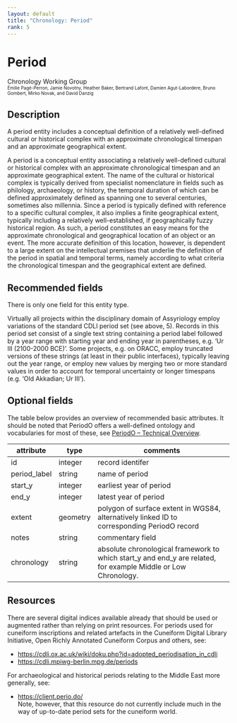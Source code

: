 ```yaml
---
layout: default
title: "Chronology: Period"
rank: 5
---
```


# Period
Chronology Working Group   
<font size=1>Émilie Pagé-Perron, Jamie Novotny, Heather Baker, Bertrand Lafont, Damien Agut-Labordere, Bruno Gombert, Mirko Novak, and David Danzig</font>

## Description
A period entity includes a conceptual definition of a relatively well-defined cultural or historical complex with an approximate chronological timespan and an approximate geographical extent.   
  
A period is a conceptual entity associating a relatively well-defined cultural or historical complex with an approximate chronological timespan and an approximate geographical extent. The name of the cultural or historical complex is typically derived from specialist nomenclature in fields such as philology, archaeology, or history, the temporal duration of which can be defined approximately defined as spanning one to several centuries, sometimes also millennia. Since a period is typically defined with reference to a specific cultural complex, it also implies a finite geographical extent, typically including a relatively well-established, if geographically fuzzy historical region. As such, a period constitutes an easy means for the approximate chronological and geographical location of an object or an event. The more accurate definition of this location, however, is dependent to a large extent on the intellectual premises that underlie the definition of the period in spatial and temporal terms, namely according to what criteria the chronological timespan and the geographical extent are defined.
  
## Recommended fields
There is only one field for this entity type.  
  
Virtually all projects within the disciplinary domain of Assyriology employ variations of the standard CDLI period set (see above, 5). Records in this period set consist of a single text string containing a period label followed by a year range with starting year and ending year in parentheses, e.g. ‘Ur III (2100-2000 BCE)’. Some projects, e.g. on ORACC, employ truncated versions of these strings (at least in their public interfaces), typically leaving out the year range, or employ new values by merging two or more standard values in order to account for temporal uncertainty or longer timespans (e.g. ‘Old Akkadian; Ur III’).

## Optional fields
The table below provides an overview of recommended basic attributes. It should be noted that PeriodO offers a well-defined ontology and vocabularies for most of these, see [PeriodO – Technical Overview](https://perio.do/technical-overview/).

| attribute    | type     | comments                                                                                                       |
|--------------|----------|----------------------------------------------------------------------------------------------------------------|
| id           | integer  | record identifer                                                                                               |
| period_label | string   | name of period                                                                                                 |
| start_y      | integer  | earliest year of period                                                                                        |
| end_y        | integer  | latest year of period                                                                                          |
| extent       | geometry | polygon of surface extent in WGS84, alternatively linked ID to corresponding PeriodO record                    |
| notes        | string   | commentary field                                                                                               |
| chronology   | string   | absolute chronological framework to which start_y and end_y are related, for example Middle or Low Chronology. |

## Resources
There are several digital indices available already that should be used or augmented rather than relying on print resources. For periods used for cuneiform inscriptions and related artefacts in the Cuneiform Digital Library Initiative, Open Richly Annotated Cuneiform Corpus and others, see:

- https://cdli.ox.ac.uk/wiki/doku.php?id=adopted_periodisation_in_cdli
- https://cdli.mpiwg-berlin.mpg.de/periods
  
For archaeological and historical periods relating to the Middle East more generally, see:
- https://client.perio.do/   
Note, however, that this resource do not currently include much in the way of up-to-date period sets for the cuneiform world.

